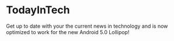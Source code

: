 TodayInTech
===========

Get up to date with your the current news in technology and is now optimized to work for the new Android 5.0 Lollipop!
